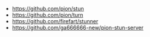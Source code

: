 
- https://github.com/pion/stun
- https://github.com/pion/turn
- https://github.com/firefart/stunner
- https://github.com/ga666666-new/pion-stun-server
